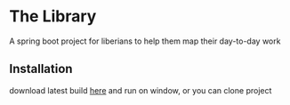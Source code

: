 # The Library
A spring boot project for liberians to help them map their day-to-day work 
## Installation 
download latest build [here]() and run on window, or you can clone project